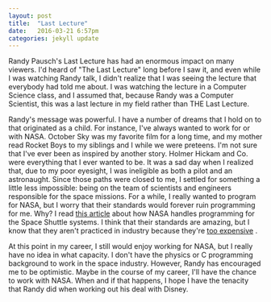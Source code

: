 ```yaml
---
layout: post
title:  "Last Lecture"
date:   2016-03-21 6:57pm
categories: jekyll update
---
```


Randy Pausch's Last Lecture has had an enormous impact
on many viewers. I'd heard of "The Last Lecture" long
before I saw it, and even while I was watching Randy
talk, I didn't realize that I was seeing the lecture
that everybody had told me about. I was watching the
lecture in a Computer Science class, and I assumed
that, because Randy was a Computer Scientist, this was
a last lecture in my field rather than THE Last Lecture.

Randy's message was powerful. I have a number of dreams
that I hold on to that originated as a child. For instance,
I've always wanted to work for or with NASA. October Sky
was my favorite film for a long time, and my mother read
Rocket Boys to my siblings and I while we were preteens.
I'm not sure that I've ever been as inspired by another
story. Holmer Hickam and Co. were everything that I
ever wanted to be. It was a sad day when I realized that,
due to my poor eyesight, I was ineligible as both a pilot
and an astronaught. Since those paths were closed to me,
I settled for something a little less impossible: being
on the team of scientists and engineers responsible for
the space missions. For a while, I really wanted to
program for NASA, but I worry that their standards
would forever ruin programming for me. Why? I read
[this article](https://www.fastcompany.com/28121/they-write-right-stuff)
about how NASA handles programming for the Space Shuttle
systems. I think that their standards are amazing, but
I know that they aren't practiced in industry because
they're [too expensive](https://blog.inf.ed.ac.uk/sapm/2014/03/14/we-could-write-nearly-perfect-software-but-we-choose-not-to/)
.

At this point in my career, I still would enjoy working
for NASA, but I really have no idea in what capacity.
I don't have the physics or C programming background
to work in the space industry. However, Randy has encouraged
me to be optimistic. Maybe in the course of my career, I'll
have the chance to work with NASA. When and if that happens,
I hope I have the tenacity that Randy did when working
out his deal with Disney.
